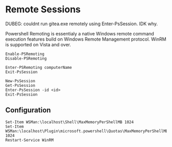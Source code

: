 # Remote Sessions
DUBEG: couldnt run gitea.exe remotely using Enter-PsSession. IDK why.

Powershell Remoting is essentialy a native Windows remote command
execution features build on Windows Remote Management protocol.
WinRM is supported on Vista and over.

```Server
Enable-PSRemoting
Disable-PSRemoting
```

```Client
Enter-PSRemoting computerName
Exit-PsSession

New-PsSession
Get-PsSession
Enter-PsSession -id <id>
Exit-PsSession
```

## Configuration
```
Set-Item WSMan:\localhost\Shell\MaxMemoryPerShellMB 1024
Set-Item WSMan:\localhost\Plugin\microsoft.powershell\Quotas\MaxMemoryPerShellMB 1024
Restart-Service WinRM
```

